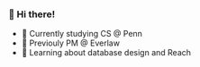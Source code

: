 ### 👋 Hi there! 
- 📍 Currently studying CS @ Penn
- 🤔 Previouly PM @ Everlaw
- 🌱 Learning about database design and Reach
